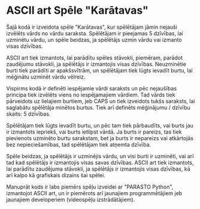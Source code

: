 # ASCII art Spēle "Karātavas"
Šajā kodā ir izveidota spēle "Karātavas", kur spēlētājam jāmin nejauši izvēlēts vārds no vārdu saraksta. Spēlētājam ir pieejamas 5 dzīvības, lai uzminētu vārdu, un spēle beidzas, ja spēlētājs uzmin vārdu vai izmanto visas dzīvības.

ASCII art tiek izmantots, lai parādītu spēles stāvokli, piemēram, parādot zaudējumu stāvokli, ja spēlētājs ir izmantojis visas dzīvības. Neuzminētie burti tiek parādīti ar apakšsvītrām, un spēlētājam tiek lūgts ievadīt burtu, lai mēģinātu uzminēt vārdu vēlreiz.

Vispirms kodā ir definēti iespējamie vārdi saraksts un pēc nejaušības principa tiek izvēlēts viens no iespējamajiem vārdiem. Tad vārds tiek pārveidots uz lielajiem burtiem, jeb CAPS un tiek izveidots tukšs saraksts, lai saglabātu spēlētāja minētos burtus. Tiek arī definēts mēģinājumu / dzīvību skaits: 5 dzīvības.

Spēlētājam tiek lūgts ievadīt burtu, un pēc tam tiek pārbaudīts, vai burts jau ir izmantots iepriekš, vai burts ietilpst vārdā. Ja burts ir pareizs, tas tiek pievienots uzminēto burtu sarakstam, bet ja burts ir nepareizs vai atkārtojās bez nepieciešamības, tad spēlētājam tiek atņemta dzīvība.

Spēle beidzas, ja spēlētājs ir uzminējis vārdu, un visi burti ir uzminēti, vai arī tad kad spēlētājs ir izmantojis visas savas dzīvības. ASCII art tiek izmantots, lai parādītu zaudējuma stāvokli, ja spēlētājs ir izmantojis visas dzīvības, kā arī kalpo kā grafiskais dizains šai spēlei.

Manuprāt kods ir labs piemērs spēļu izveidei ar "PARASTO Python", izmantojot ASCII art, un ir piemērots arī jaunajiem programmētājiem jeb jaunajiem developeriem (videospēļu izstrādātājiem).

